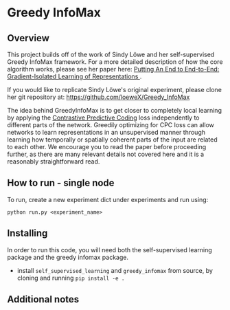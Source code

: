 # Greedy InfoMax

## Overview

This project builds off of the work of Sindy Löwe and her self-supervised Greedy 
InfoMax framework. For a more detailed description of how the core algorithm works, please see her 
paper here: [Putting An End to End-to-End: Gradient-Isolated Learning of Representations
](https://arxiv.org/abs/1905.11786).

If you would like to replicate Sindy Löwe's original experiment, please clone her 
git repository at: https://github.com/loeweX/Greedy_InfoMax

The idea behind GreedyInfoMax is to get closer to completely local learning by 
applying the [Contrastive Predictive Coding](https://arxiv.org/abs/1807.03748) loss 
independently to different parts of the network. Greedily optimizing for CPC loss 
can allow networks to learn representations in an unsupervised manner through 
learning how temporally or spatially coherent parts of the input are related to each 
other. We encourage you to read the paper before proceeding further, as there are 
many relevant details not covered here and it is a reasonably straightforward read.

## How to run - single node

To run, create a new experiment dict under experiments and run using:

`python run.py <experiment_name>`

## Installing

In order to run this code, you will need both the self-supervised learning package 
and the greedy infomax package.
* install `self_supervised_learning` and `greedy_infomax` from source, by cloning and 
  running `pip install -e .`


## Additional notes



